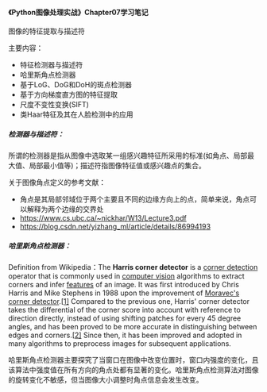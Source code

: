 #### 《Python图像处理实战》Chapter07学习笔记

图像的特征提取与描述符

主要内容：

- 特征检测器与描述符
- 哈里斯角点检测器
- 基于LoG、DoG和DoH的斑点检测器
- 基于方向梯度直方图的特征提取
- 尺度不变性变换(SIFT)
- 类Haar特征及其在人脸检测中的应用

##### 检测器与描述符：

所谓的检测器是指从图像中选取某一组感兴趣特征所采用的标准(如角点、局部最大值、局部最小值等)；描述符指图像特征值或感兴趣点的集合。

关于图像角点定义的参考文献：

- 角点是其局部邻域位于两个主要且不同的边缘方向上的点，简单来说，角点可以解释为两个边缘的交界处
- https://www.cs.ubc.ca/~nickhar/W13/Lecture3.pdf
- https://blog.csdn.net/yizhang_ml/article/details/86994193

##### 哈里斯角点检测器：

Definition from Wikipedia：The **Harris corner detector** is a [corner detection](https://en.wikipedia.org/wiki/Corner_detection) operator that is commonly used in [computer vision](https://en.wikipedia.org/wiki/Computer_vision) algorithms to extract corners and infer [features](https://en.wikipedia.org/wiki/Feature_(computer_vision)) of an image. It was first introduced by Chris Harris and Mike Stephens in 1988 upon the improvement of [Moravec's corner detector](https://en.wikipedia.org/wiki/Corner_detection#Moravec_corner_detection_algorithm).[[1\]](https://en.wikipedia.org/wiki/Harris_corner_detector#cite_note-harris-1) Compared to the previous one, Harris' corner detector takes the differential of the corner score into account with reference to direction directly, instead of using shifting patches for every 45 degree angles, and has been proved to be more accurate in distinguishing between edges and corners.[[2\]](https://en.wikipedia.org/wiki/Harris_corner_detector#cite_note-dey-2) Since then, it has been improved and adopted in many algorithms to preprocess images for subsequent applications.

哈里斯角点检测器主要探究了当窗口在图像中改变位置时，窗口内强度的变化，且该算法中强度值在所有方向的角点处都有显著的变化。哈里斯角点检测算法对图像的旋转变化不敏感，但当图像大小调整时角点信息会发生改变。